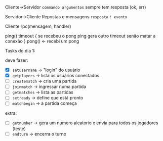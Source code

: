 Cliente->Servidor
`commando argumentos`
sempre tem resposta (ok, err)

Servidor->Cliente
Repostas e mensagens
`resposta`
`! evento`

Cliente
rpc(mensagem, handler)


ping()
timeout {
    se recebeu o pong
        ping
        gera outro timeout
    senão matar a conexão
}
pong() <- recebi um pong

Tasks do dia 1:

deve fazer:
* [X] `setusername` -> "login" do usuário
* [X] `getplayers` -> lista os usuários conectados
* [ ] `creatematch` -> cria uma partida
* [ ] `joinmatch` -> ingressar numa partida
* [ ] `getmatches` -> lista as partidas
* [ ] `setready` -> define que está pronto
* [ ] `matchbegin` -> a partida começa

extra:
* [ ] `getnumber` -> gera um numero aleatorio e envia para todos os jogadores (teste)
* [ ] `endturn` -> encerra o turno